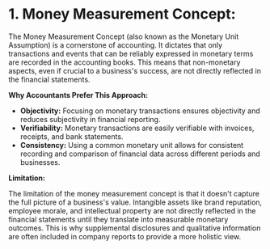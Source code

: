 # 1. Money Measurement Concept: 

The Money Measurement Concept (also known as the Monetary Unit Assumption) is a cornerstone of accounting. It dictates that only transactions and events that can be reliably expressed in monetary terms are recorded in the accounting books. This means that non-monetary aspects, even if crucial to a business's success, are not directly reflected in the financial statements.

**Why Accountants Prefer This Approach:**

*   **Objectivity:** Focusing on monetary transactions ensures objectivity and reduces subjectivity in financial reporting.
*   **Verifiability:** Monetary transactions are easily verifiable with invoices, receipts, and bank statements.
*   **Consistency:** Using a common monetary unit allows for consistent recording and comparison of financial data across different periods and businesses.

**Limitation:**

The limitation of the money measurement concept is that it doesn't capture the full picture of a business's value. Intangible assets like brand reputation, employee morale, and intellectual property are not directly reflected in the financial statements until they translate into measurable monetary outcomes. This is why supplemental disclosures and qualitative information are often included in company reports to provide a more holistic view.
